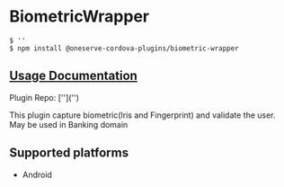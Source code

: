 # BiometricWrapper

```text
$ ''
$ npm install @oneserve-cordova-plugins/biometric-wrapper
```

## [Usage Documentation](https://oneserve.gitbook.io/oneserve-cordova-plugins/plugins/biometric-wrapper/)

Plugin Repo: \[''\]\(''\)

This plugin capture biometric\(Iris and Fingerprint\) and validate the user. May be used in Banking domain

## Supported platforms

* Android

